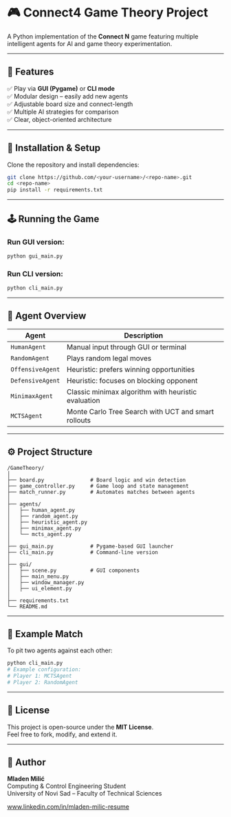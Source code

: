 # 🎮 Connect4 Game Theory Project

A Python implementation of the **Connect N** game featuring multiple intelligent agents for AI and game theory experimentation.

---

## 🧩 Features

✅ Play via **GUI (Pygame)** or **CLI mode**  
✅ Modular design – easily add new agents  
✅ Adjustable board size and connect-length  
✅ Multiple AI strategies for comparison  
✅ Clear, object-oriented architecture

---

## 🚀 Installation & Setup

Clone the repository and install dependencies:

```bash
git clone https://github.com/<your-username>/<repo-name>.git
cd <repo-name>
pip install -r requirements.txt
```

---

## 🕹️ Running the Game

### Run GUI version:
```bash
python gui_main.py
```

### Run CLI version:
```bash
python cli_main.py
```

---

## 🧠 Agent Overview

| Agent | Description |
|--------|-------------|
| `HumanAgent` | Manual input through GUI or terminal |
| `RandomAgent` | Plays random legal moves |
| `OffensiveAgent` | Heuristic: prefers winning opportunities |
| `DefensiveAgent` | Heuristic: focuses on blocking opponent |
| `MinimaxAgent` | Classic minimax algorithm with heuristic evaluation |
| `MCTSAgent` | Monte Carlo Tree Search with UCT and smart rollouts |

---

## ⚙️ Project Structure

```
/GameTheory/
│
├── board.py               # Board logic and win detection
├── game_controller.py     # Game loop and state management
├── match_runner.py        # Automates matches between agents
│
├── agents/
│   ├── human_agent.py
│   ├── random_agent.py
│   ├── heuristic_agent.py
│   ├── minimax_agent.py
│   └── mcts_agent.py
│
├── gui_main.py            # Pygame-based GUI launcher
├── cli_main.py            # Command-line version
│
├── gui/
│   ├── scene.py           # GUI components
│   ├── main_menu.py
│   ├── window_manager.py
│   ├── ui_element.py
│
├── requirements.txt
└── README.md
```

---

## 🧪 Example Match

To pit two agents against each other:

```bash
python cli_main.py
# Example configuration:
# Player 1: MCTSAgent
# Player 2: RandomAgent
```

---

## 📜 License

This project is open-source under the **MIT License**.  
Feel free to fork, modify, and extend it.

---

## 👤 Author

**Mladen Milić**  
Computing & Control Engineering Student  
University of Novi Sad – Faculty of Technical Sciences

www.linkedin.com/in/mladen-milic-resume
